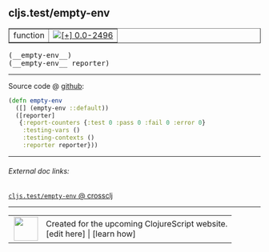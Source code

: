 ## cljs.test/empty-env



 <table border="1">
<tr>
<td>function</td>
<td><a href="https://github.com/cljsinfo/cljs-api-docs/tree/0.0-2496"><img valign="middle" alt="[+] 0.0-2496" title="Added in 0.0-2496" src="https://img.shields.io/badge/+-0.0--2496-lightgrey.svg"></a> </td>
</tr>
</table>


 <samp>
(__empty-env__)<br>
</samp>
 <samp>
(__empty-env__ reporter)<br>
</samp>

---







Source code @ [github](https://github.com/clojure/clojurescript/blob/r2511/src/cljs/cljs/test.cljs#L216-L222):

```clj
(defn empty-env
  ([] (empty-env ::default))
  ([reporter]
   {:report-counters {:test 0 :pass 0 :fail 0 :error 0}
    :testing-vars ()
    :testing-contexts ()
    :reporter reporter}))
```

<!--
Repo - tag - source tree - lines:

 <pre>
clojurescript @ r2511
└── src
    └── cljs
        └── cljs
            └── <ins>[test.cljs:216-222](https://github.com/clojure/clojurescript/blob/r2511/src/cljs/cljs/test.cljs#L216-L222)</ins>
</pre>

-->

---



###### External doc links:

[`cljs.test/empty-env` @ crossclj](http://crossclj.info/fun/cljs.test.cljs/empty-env.html)<br>

---

 <table>
<tr><td>
<img valign="middle" align="right" width="48px" src="http://i.imgur.com/Hi20huC.png">
</td><td>
Created for the upcoming ClojureScript website.<br>
[edit here] | [learn how]
</td></tr></table>

[edit here]:https://github.com/cljsinfo/cljs-api-docs/blob/master/cljsdoc/cljs.test_empty-env.cljsdoc
[learn how]:https://github.com/cljsinfo/cljs-api-docs/wiki/cljsdoc-files

<!--

This information was too distracting to show to readers, but I'll leave it
commented here since it is helpful to:

- pretty-print the data used to generate this document
- and show how to retrieve that data



The API data for this symbol:

```clj
{:ns "cljs.test",
 :name "empty-env",
 :type "function",
 :signature ["[]" "[reporter]"],
 :source {:code "(defn empty-env\n  ([] (empty-env ::default))\n  ([reporter]\n   {:report-counters {:test 0 :pass 0 :fail 0 :error 0}\n    :testing-vars ()\n    :testing-contexts ()\n    :reporter reporter}))",
          :title "Source code",
          :repo "clojurescript",
          :tag "r2511",
          :filename "src/cljs/cljs/test.cljs",
          :lines [216 222]},
 :full-name "cljs.test/empty-env",
 :full-name-encode "cljs.test_empty-env",
 :history [["+" "0.0-2496"]]}

```

Retrieve the API data for this symbol:

```clj
;; from Clojure REPL
(require '[clojure.edn :as edn])
(-> (slurp "https://raw.githubusercontent.com/cljsinfo/cljs-api-docs/catalog/cljs-api.edn")
    (edn/read-string)
    (get-in [:symbols "cljs.test/empty-env"]))
```

-->
